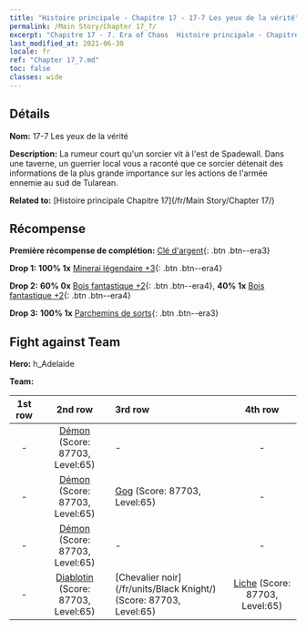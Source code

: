 ```yaml
---
title: "Histoire principale - Chapitre 17 - 17-7 Les yeux de la vérité"
permalink: /Main Story/Chapter 17_7/
excerpt: "Chapitre 17 - 7. Era of Chaos  Histoire principale - Chapitre 17_7. 17-7 Les yeux de la vérité"
last_modified_at: 2021-06-30
locale: fr
ref: "Chapter 17_7.md"
toc: false
classes: wide
---
```


## Détails

 **Nom:** 17-7 Les yeux de la vérité

 **Description:** La rumeur court qu'un sorcier vit à l'est de Spadewall. Dans une taverne, un guerrier local vous a raconté que ce sorcier détenait des informations de la plus grande importance sur les actions de l'armée ennemie au sud de Tularean.

 **Related to:** [Histoire principale Chapitre 17](/fr/Main Story/Chapter 17/)

## Récompense

 **Première récompense de complétion:** [Clé d'argent](/ItemsFR/con_693/){: .btn .btn--era3}

 **Drop 1:** **100% 1x** [Minerai légendaire +3](/ItemsFR/mat_54/){: .btn .btn--era4}

 **Drop 2:** **60% 0x** [Bois fantastique +2](/ItemsFR/mat_48/){: .btn .btn--era4}, **40% 1x** [Bois fantastique +2](/ItemsFR/mat_48/){: .btn .btn--era4}

 **Drop 3:** **100% 1x** [Parchemins de sorts](/ItemsFR/con_694/){: .btn .btn--era3}


## Fight against Team
 **Hero:** h_Adelaide

 **Team:**


  | 1st row | 2nd row | 3rd row | 4th row |
  |:----:|:----:|:----|:----:|
  | - | [Démon](/fr/units/Demon/) (Score: 87703, Level:65)  | - | - |
  | - | [Démon](/fr/units/Demon/) (Score: 87703, Level:65)  | [Gog](/fr/units/Gog/) (Score: 87703, Level:65)  | - |
  | - | [Démon](/fr/units/Demon/) (Score: 87703, Level:65)  | - | - |
  | - | [Diablotin](/fr/units/Imp/) (Score: 87703, Level:65)  | [Chevalier noir](/fr/units/Black Knight/) (Score: 87703, Level:65)  | [Liche](/fr/units/Lich/) (Score: 87703, Level:65)  |


